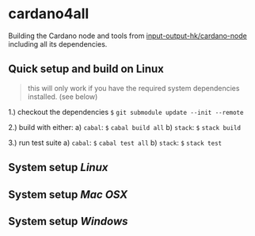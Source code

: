 # cardano4all
Building the Cardano node and tools from [input-output-hk/cardano-node](https://github.com/input-output-hk/cardano-node) including all its dependencies.

## Quick setup and build on Linux

> this will only work if you have the required system dependencies installed. (see below)

1.) checkout the dependencies
  `$` `git submodule update --init --remote`

2.) build with either:
  a) `cabal`:   `$` `cabal build all`
  b) `stack`:   `$` `stack build`
  
3.) run test suite
  a) `cabal`:   `$` `cabal test all`
  b) `stack`:   `$` `stack test`

## System setup *Linux*
> <tbd>
  
## System setup *Mac OSX*
> <tbd>
  
## System setup *Windows*
> <tbd>
  
